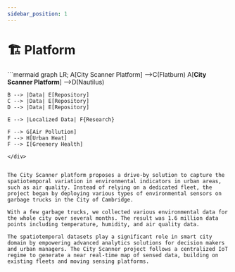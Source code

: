 ```yaml
---
sidebar_position: 1
---
```


# 🏗️ Platform

<!-- Explain how all different researches and devices are structured under the long-term City Scanner project. -->

<div style={{textAlign: 'center', padding: 25}}>
 ```mermaid
graph LR;
    A[City Scanner Platform] -->C(Flatburn)
    A[<b>City Scanner Platform</b>] -->D(Nautilus)

    B --> |Data| E[Repository]
    C --> |Data| E[Repository]
    D --> |Data| E[Repository]

    E --> |Localized Data| F{Research}

    F --> G[Air Pollution]
    F --> H[Urban Heat]
    F --> I[Greenery Health]

```
</div>


The City Scanner platform proposes a drive-by solution to capture the spatiotemporal variation in environmental indicators in urban areas, such as air quality. Instead of relying on a dedicated fleet, the project began by deploying various types of environmental sensors on garbage trucks in the City of Cambridge.

With a few garbage trucks, we collected various environmental data for the whole city over several months. The result was 1.6 million data points including temperature, humidity, and air quality data.

The spatio­temporal datasets play a significant role in smart city domain by empowering advanced analytics solutions for decision makers and urban managers. The City Scanner project follows a centralized IoT regime to generate a near real-time map of sensed data, building on existing fleets and moving sensing platforms.
```
